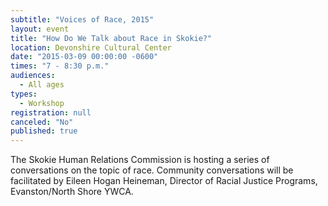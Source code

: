 ```yaml
---
subtitle: "Voices of Race, 2015"
layout: event
title: "How Do We Talk about Race in Skokie?"
location: Devonshire Cultural Center
date: "2015-03-09 00:00:00 -0600"
times: "7 - 8:30 p.m."
audiences: 
  - All ages
types: 
  - Workshop
registration: null
canceled: "No"
published: true
---
```


The Skokie Human Relations Commission is hosting a series of conversations on the topic of race. Community conversations will be facilitated by Eileen Hogan Heineman, Director of Racial Justice Programs, Evanston/North Shore YWCA.